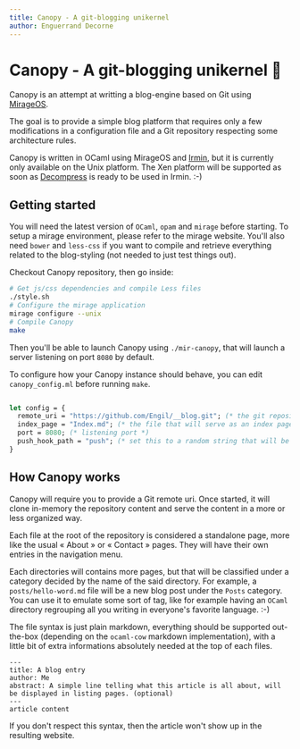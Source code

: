 ```yaml
---
title: Canopy - A git-blogging unikernel
author: Enguerrand Decorne
---
```


# Canopy - A git-blogging unikernel 🌿

Canopy is an attempt at writting a blog-engine based on Git using [MirageOS][mirage].

The goal is to provide a simple blog platform that requires only a few modifications in a configuration file and a Git repository respecting some architecture rules.

Canopy is written in OCaml using MirageOS and [Irmin][irmin], but it is currently only available on the Unix platform. The Xen platform will be supported as soon as [Decompress][decompress] is ready to be used in Irmin. :-)

## Getting started

You will need the latest version of `OCaml`, `opam` and `mirage` before starting. To setup a mirage environment, please refer to the mirage website.
You'll also need `bower` and `less-css` if you want to compile and retrieve everything related to the blog-styling (not needed to just test things out).

Checkout Canopy repository, then go inside:

```sh
# Get js/css dependencies and compile Less files
./style.sh
# Configure the mirage application
mirage configure --unix
# Compile Canopy
make
```

Then you'll be able to launch Canopy using `./mir-canopy`, that will launch a server listening on port `8080` by default.

To configure how your Canopy instance should behave, you can edit `canopy_config.ml` before running `make`.

```ocaml

let config = {
  remote_uri = "https://github.com/Engil/__blog.git"; (* the git repository *)
  index_page = "Index.md"; (* the file that will serve as an index page *)
  port = 8080; (* listening port *)
  push_hook_path = "push"; (* set this to a random string that will be used to inform that new content is available in the git repository *)
}
```

## How Canopy works

Canopy will require you to provide a Git remote uri. Once started, it will clone in-memory the repository content and serve the content in a more or less organized way.

Each file at the root of the repository is considered a standalone page, more like the usual « About » or « Contact » pages. They will have their own entries in the navigation menu.

Each directories will contains more pages, but that will be classified under a category decided by the name of the said directory.
For example, a `posts/hello-word.md` file will be a new blog post under the `Posts` category.
You can use it to emulate some sort of tag, like for example having an `OCaml` directory regrouping all you writing in everyone's favorite language. :-)

The file syntax is just plain markdown, everything should be supported out-the-box (depending on the `ocaml-cow` markdown implementation), with a little bit of extra informations absolutely needed at the top of each files.

```
---
title: A blog entry
author: Me
abstract: A simple line telling what this article is all about, will be displayed in listing pages. (optional)
---
article content
```

If you don't respect this syntax, then the article won't show up in the resulting website.

 [decompress]: <https://github.com/oklm-wsh/Decompress>
 [mirage]: <http://mirage.io/>
 [irmin]: <https://github.com/mirage/irmin>
